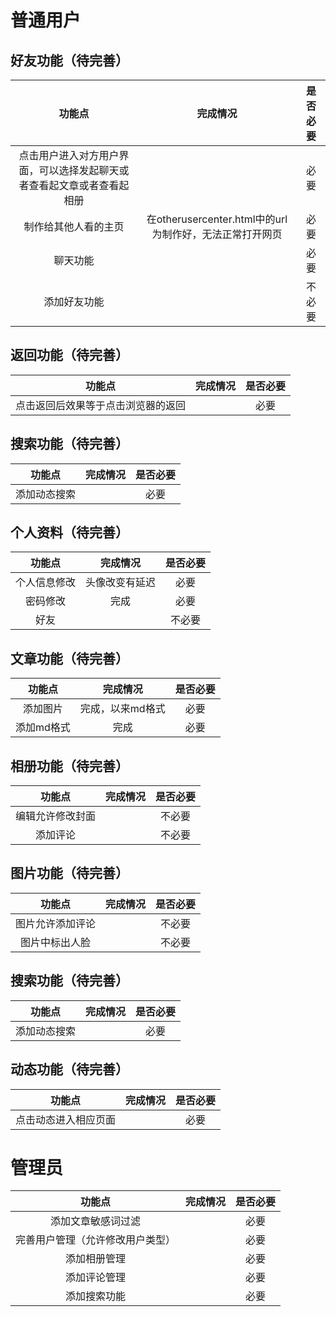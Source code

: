 # 普通用户

## 好友功能（待完善）

|功能点|完成情况|是否必要|
|:---:|:---:|:---:|
|点击用户进入对方用户界面，可以选择发起聊天或者查看起文章或者查看起相册||必要|
|制作给其他人看的主页|在otherusercenter.html中的url为制作好，无法正常打开网页|必要|
|聊天功能||必要|
|添加好友功能||不必要|

## 返回功能（待完善）

|功能点|完成情况|是否必要|
|:---:|:---:|:---:|
|点击返回后效果等于点击浏览器的返回||必要|

## 搜索功能（待完善）

|功能点|完成情况|是否必要|
|:---:|:---:|:---:|
|添加动态搜索||必要|

## 个人资料（待完善）

|功能点|完成情况|是否必要|
|:---:|:---:|:---:|
|个人信息修改|头像改变有延迟|必要|
|密码修改|完成|必要|
|好友||不必要|

## 文章功能（待完善）

|功能点|完成情况|是否必要|
|:---:|:---:|:---:|
|添加图片|完成，以来md格式|必要|
|添加md格式|完成|必要|

## 相册功能（待完善）

|功能点|完成情况|是否必要|
|:---:|:---:|:---:|
|编辑允许修改封面||不必要|
|添加评论||不必要|

## 图片功能（待完善）

|功能点|完成情况|是否必要|
|:---:|:---:|:---:|
|图片允许添加评论||不必要|
|图片中标出人脸||不必要|

## 搜索功能（待完善）

|功能点|完成情况|是否必要|
|:---:|:---:|:---:|
|添加动态搜索||必要|

## 动态功能（待完善）

|功能点|完成情况|是否必要|
|:---:|:---:|:---:|
|点击动态进入相应页面||必要|

# 管理员

|功能点|完成情况|是否必要|
|:---:|:---:|:---:|
|添加文章敏感词过滤||必要|
|完善用户管理（允许修改用户类型）||必要|
|添加相册管理||必要|
|添加评论管理||必要|
|添加搜索功能||必要|
